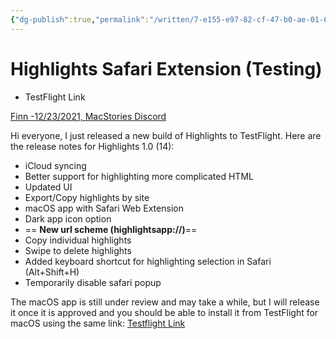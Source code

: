 ```yaml
---
{"dg-publish":true,"permalink":"/written/7-e155-e97-82-cf-47-b0-ae-01-6-a364-f545-e6-f/","dgHomeLink":true,"dgPassFrontmatter":false}
---
```


# Highlights Safari Extension (Testing)
- TestFlight Link

[Finn -12/23/2021, MacStories Discord](https://discord.com/channels/836622115435184162/889522187856396378/923754833134121030)

Hi everyone, I just released a new build of Highlights to TestFlight.  Here are the release notes for Highlights 1.0 (14):
- iCloud syncing
- Better support for highlighting more complicated HTML
- Updated UI
- Export/Copy highlights by site
- macOS app with Safari Web Extension
- Dark app icon option
- == **New url scheme (highlightsapp://)**==
- Copy individual highlights
- Swipe to delete highlights
- Added keyboard shortcut for highlighting selection in Safari (Alt+Shift+H)
- Temporarily disable safari popup

The macOS app is still under review and may take a while, but I will release it once it is approved and you should be able to install it from TestFlight for macOS using the same link: [Testflight Link](https://testflight.apple.com/join/OONmU0Z2)